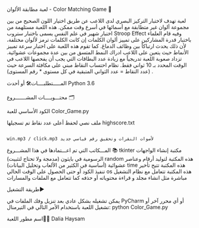 لعبة مطابقة الألوان - Color Matching Game 🎨

لعبة تهدف لاختبار التركيز البصري لدى اللاعب عن طريق اختيار اللون الصحيح من بين مجموعة ألوان غير متطابقة مع أسمائها في أسرع وقت ممكن.
هذه اللعبة مستلهمة من اختبار شهير في علم النفس يسمى باختبار ستروب Stroop Effect
وفيه قام العلماء باختبار قدرة المشاركين على تمييز ألوان الكلمات إن كانت الكلمات ترمز لألوان مختلفة، لأن ذلك يحدث ارتباكاً بين وظائف الدماغ.
كما تقوم هذه اللعبة على اختبار سرعة تمييز الأنماط حيث يتعين على اللاعب ادراك النمط المتسق من بين عدة مجموعات عشوائية.
تزداد صعوبة اللعبة تدريجياً مع زيادة عدد البطاقات التي يجب أن يفحصها اللاعب في الوقت المحدد بـ 10 ثواني فقط.
نظام احتساب النقاط مبني على مكافئة السرعة حيث (عدد النقاط = عدد الثواني المتبقية في كل مستوى * رقم المستوى) .


المـــــتطلبــــات🛠️
                                                                                                                                                                                                                      أو أحدث  Python 3.6


محتـــويــــات المشـــــــروع 🗂️

الكود الأساسي للعبة Color_Game.py

ملف نصي لحفظ أعلى عدد نقاط تم تسجيلها highscore.txt

                                                                                                                                                                       win.mp3 / click.mp3 لأصوات النقرات وتحقيق رقم قياسي جديد

المـــكاتب التي تم اعـــتمادها في هذا المشـــروع 📚
                                                                                                                                                               tkinter مكتبة إنشاء الواجهات الرسومية في بايثون  (مدمجة ولا تحتاج لتثبيت)
                                                                                                                                                    random هذه المكتبة لتوليد أرقام وعناصر عشوائية (أساسية في الكثير من الألعاب وتحليل البيانات)
                                                                                                                                                                  time هذه المكتبة تتيح تأخير تنفيذ الكود أو حتى الحصول على الوقت الحالي
                                                                                                                                   os هذه المكتبة تتعامل مع نظام التشغيل مباشرة مثل انشاء مجلد و قراءة محتوياته أو حذفه كما تتعامل مع الملفات والمسارات


طريقة التشغيل▶️

يمكن تشغيله بشكل عادي بعد تنزيل وفك الملفات في PyCharm أو أي محرر آخر
أو تشغيل اللعبة باستخدام الأمر التالي في التيرمنال:
                                                                                                                                                                                           python Color_Game.py

اسم مطور اللعبة🧑‍💻
                                                                                                                                                                                                        Dalia Haysam
